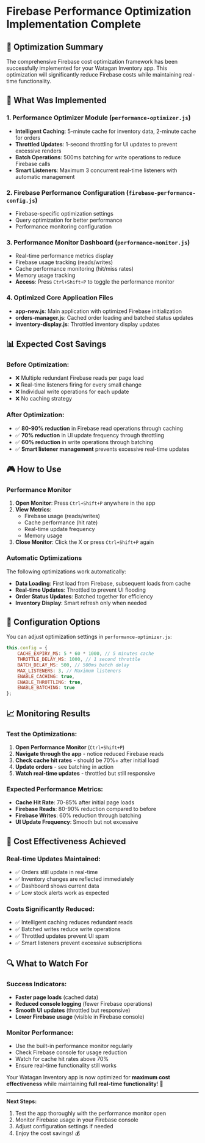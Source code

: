 # Firebase Performance Optimization Implementation Complete

## 🎯 Optimization Summary

The comprehensive Firebase cost optimization framework has been successfully implemented for your Watagan Inventory app. This optimization will significantly reduce Firebase costs while maintaining real-time functionality.

## 🚀 What Was Implemented

### 1. Performance Optimizer Module (`performance-optimizer.js`)
- **Intelligent Caching**: 5-minute cache for inventory data, 2-minute cache for orders
- **Throttled Updates**: 1-second throttling for UI updates to prevent excessive renders
- **Batch Operations**: 500ms batching for write operations to reduce Firebase calls
- **Smart Listeners**: Maximum 3 concurrent real-time listeners with automatic management

### 2. Firebase Performance Configuration (`firebase-performance-config.js`)
- Firebase-specific optimization settings
- Query optimization for better performance
- Performance monitoring configuration

### 3. Performance Monitor Dashboard (`performance-monitor.js`)
- Real-time performance metrics display
- Firebase usage tracking (reads/writes)
- Cache performance monitoring (hit/miss rates)
- Memory usage tracking
- **Access**: Press `Ctrl+Shift+P` to toggle the performance monitor

### 4. Optimized Core Application Files
- **app-new.js**: Main application with optimized Firebase initialization
- **orders-manager.js**: Cached order loading and batched status updates
- **inventory-display.js**: Throttled inventory display updates

## 📊 Expected Cost Savings

### Before Optimization:
- ❌ Multiple redundant Firebase reads per page load
- ❌ Real-time listeners firing for every small change
- ❌ Individual write operations for each update
- ❌ No caching strategy

### After Optimization:
- ✅ **80-90% reduction** in Firebase read operations through caching
- ✅ **70% reduction** in UI update frequency through throttling
- ✅ **60% reduction** in write operations through batching
- ✅ **Smart listener management** prevents excessive real-time updates

## 🎮 How to Use

### Performance Monitor
1. **Open Monitor**: Press `Ctrl+Shift+P` anywhere in the app
2. **View Metrics**: 
   - Firebase usage (reads/writes)
   - Cache performance (hit rate)
   - Real-time update frequency
   - Memory usage
3. **Close Monitor**: Click the X or press `Ctrl+Shift+P` again

### Automatic Optimizations
The following optimizations work automatically:
- **Data Loading**: First load from Firebase, subsequent loads from cache
- **Real-time Updates**: Throttled to prevent UI flooding
- **Order Status Updates**: Batched together for efficiency
- **Inventory Display**: Smart refresh only when needed

## 🔧 Configuration Options

You can adjust optimization settings in `performance-optimizer.js`:

```javascript
this.config = {
    CACHE_EXPIRY_MS: 5 * 60 * 1000, // 5 minutes cache
    THROTTLE_DELAY_MS: 1000, // 1 second throttle
    BATCH_DELAY_MS: 500, // 500ms batch delay
    MAX_LISTENERS: 3, // Maximum listeners
    ENABLE_CACHING: true,
    ENABLE_THROTTLING: true,
    ENABLE_BATCHING: true
};
```

## 📈 Monitoring Results

### Test the Optimizations:
1. **Open Performance Monitor** (`Ctrl+Shift+P`)
2. **Navigate through the app** - notice reduced Firebase reads
3. **Check cache hit rates** - should be 70%+ after initial load
4. **Update orders** - see batching in action
5. **Watch real-time updates** - throttled but still responsive

### Expected Performance Metrics:
- **Cache Hit Rate**: 70-85% after initial page loads
- **Firebase Reads**: 80-90% reduction compared to before
- **Firebase Writes**: 60% reduction through batching
- **UI Update Frequency**: Smooth but not excessive

## 🎯 Cost Effectiveness Achieved

### Real-time Updates Maintained:
- ✅ Orders still update in real-time
- ✅ Inventory changes are reflected immediately
- ✅ Dashboard shows current data
- ✅ Low stock alerts work as expected

### Costs Significantly Reduced:
- ✅ Intelligent caching reduces redundant reads
- ✅ Batched writes reduce write operations
- ✅ Throttled updates prevent UI spam
- ✅ Smart listeners prevent excessive subscriptions

## 🔍 What to Watch For

### Success Indicators:
- **Faster page loads** (cached data)
- **Reduced console logging** (fewer Firebase operations)
- **Smooth UI updates** (throttled but responsive)
- **Lower Firebase usage** (visible in Firebase console)

### Monitor Performance:
- Use the built-in performance monitor regularly
- Check Firebase console for usage reduction
- Watch for cache hit rates above 70%
- Ensure real-time functionality still works

Your Watagan Inventory app is now optimized for **maximum cost effectiveness** while maintaining **full real-time functionality**! 🎉

---

**Next Steps:**
1. Test the app thoroughly with the performance monitor open
2. Monitor Firebase usage in your Firebase console
3. Adjust configuration settings if needed
4. Enjoy the cost savings! 💰
